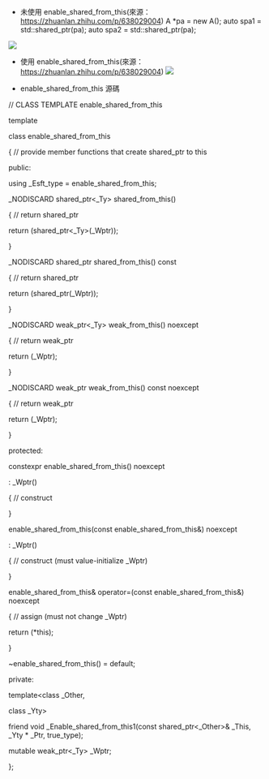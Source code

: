 




- 未使用 enable_shared_from_this(來源：https://zhuanlan.zhihu.com/p/638029004)
A *pa = new A();
auto spa1 = std::shared_ptr<A>(pa);
auto spa2 = std::shared_ptr<A>(pa);

![](https://pic3.zhimg.com/80/v2-0e01cfa018a87e0367fa27ff3a8b28b6_720w.webp)


- 使用 enable_shared_from_this(來源：https://zhuanlan.zhihu.com/p/638029004)
![](https://pic3.zhimg.com/80/v2-5c66bd5b80155a3122deaab4064026e6_720w.webp)


- enable_shared_from_this 源碼

// CLASS TEMPLATE enable_shared_from_this

template<class _Ty>

class enable_shared_from_this

{  // provide member functions that create shared_ptr to this

public:

using _Esft_type = enable_shared_from_this;

 

_NODISCARD shared_ptr<_Ty> shared_from_this()

  { // return shared_ptr

  return (shared_ptr<_Ty>(_Wptr));

  }

 

_NODISCARD shared_ptr<const _Ty> shared_from_this() const

  { // return shared_ptr

  return (shared_ptr<const _Ty>(_Wptr));

  }

 

_NODISCARD weak_ptr<_Ty> weak_from_this() noexcept

  { // return weak_ptr

  return (_Wptr);

  }

 

_NODISCARD weak_ptr<const _Ty> weak_from_this() const noexcept

  { // return weak_ptr

  return (_Wptr);

  }

 

protected:

constexpr enable_shared_from_this() noexcept

  : _Wptr()

  { // construct

  }

 

enable_shared_from_this(const enable_shared_from_this&) noexcept

  : _Wptr()

  { // construct (must value-initialize _Wptr)

  }

 

enable_shared_from_this& operator=(const enable_shared_from_this&) noexcept

  { // assign (must not change _Wptr)

  return (*this);

  }

 

~enable_shared_from_this() = default;

 

private:

template<class _Other,

  class _Yty>

  friend void _Enable_shared_from_this1(const shared_ptr<_Other>& _This, _Yty * _Ptr, true_type);

 

mutable weak_ptr<_Ty> _Wptr;

};